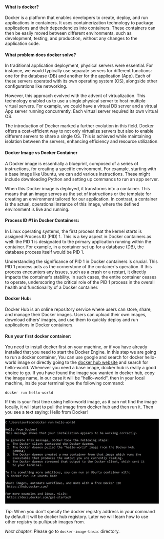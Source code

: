 #### What is docker?
Docker is a platform that enables developers to create, deploy, and run applications in containers. It uses containerization technology to package applications and their dependencies into containers. These containers can then be easily moved between different environments, such as development, testing, and production, without any changes to the application code.

#### What problem does docker solve?
In traditional application deployment, physical servers were essential. For instance, we would typically use separate servers for different functions: one for the database (DB) and another for the application (App). Each of these servers operated with its own operating system (OS), alongside other configurations like networking.

However, this approach evolved with the advent of virtualization. This technology enabled us to use a single physical server to host multiple virtual servers. For example, we could have a virtual DB server and a virtual App server running concurrently. Each virtual server required its own virtual OS.

The introduction of Docker marked a further evolution in this field. Docker offers a cost-efficient way to not only virtualize servers but also to enable different servers to share a single OS. This is achieved while maintaining isolation between the servers, enhancing efficiency and resource utilization.

#### Docker Image vs Docker Container
A Docker image is essentially a blueprint, composed of a series of instructions, for creating a specific environment. For example, starting with a base image like Ubuntu, we can add various instructions. These might include downloading Python and setting up commands to run an app server.

When this Docker image is deployed, it transforms into a container. This means that an image serves as the set of instructions or the template for creating an environment tailored for our application. In contrast, a container is the actual, operational instance of this image, where the defined environment is live and running.

#### Process ID #1 in Docker Containers:

In Linux operating systems, the first process that the kernel starts is assigned Process ID (PID) 1. This is a key aspect in Docker containers as well: the PID 1 is designated to the primary application running within the container. For example, in a container set up for a database (DB), the database process itself would be PID 1.

Understanding the significance of PID 1 in Docker containers is crucial. This PID 1 process acts as the cornerstone of the container's operation. If this process encounters any issues, such as a crash or a restart, it directly impacts the container's stability. In such cases, the entire container ceases to operate, underscoring the critical role of the PID 1 process in the overall health and functionality of a Docker container.

#### Docker Hub:
Docker Hub is an online repository service where users can store, share, and manage their Docker images. Users can upload their own images, download others' images, and use them to quickly deploy and run applications in Docker containers.

#### Run your first docker container:
You need to install docker first on your machine, or if you have already installed that you need to start the Docker Engine.
In this step we are going to run a docker container, You can use google and search for docker hello-world image or directly going to the [docker hub website](https://hub.docker.com/ ) and search for hello-world. Whenever you need a base image, docker hub is really a good choice to go. If you have found the image you wanted in docker hub, copy the image name, in our case it will be "hello-world", then in your local machine, inside your terminal type the following command:

```docker
docker run hello-world
```

If this is your first time using hello-world image, as it can not find the image locally, it will start to pull the image from docker hub and then run it. Then you see a text saying: Hello from Docker!

![Hello from Docker!](./images/hello-world.jpg "Hello from Docker!")


*Tip*: When you don't specify the docker registry address in your command by default it will be docker hub registory. Later we will learn how to use other registry to pull/push images from.


*Next chapter*: Please go to `docker-image-basic` directory.